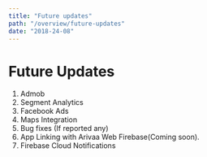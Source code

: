 ```yaml
---
title: "Future updates"
path: "/overview/future-updates"
date: "2018-24-08"
---
```


# Future Updates

1. Admob
2. Segment Analytics
3. Facebook Ads
4. Maps Integration
5. Bug fixes \(If reported any\)
6. App Linking with Arivaa Web Firebase\(Coming soon\).
7. Firebase Cloud Notifications





